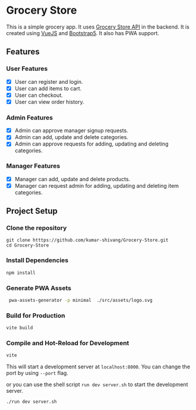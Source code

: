 # Grocery Store
This is a simple grocery app. It uses [Grocery Store API](https://www.github.com/kumar-shivang/Grocery-Store-API) in the backend.
It is created using [VueJS](https://vuejs.org/) and [Bootstrap5](https://getbootstrap.com/).
It also has PWA support.

## Features
### User Features
- [x] User can register and login.
- [x] User can add items to cart.
- [x] User can checkout.
- [x] User can view order history.

### Admin Features
- [x] Admin can approve manager signup requests.
- [x] Admin can add, update and delete categories.
- [x] Admin can approve requests for adding, updating and deleting categories.

### Manager Features
- [x] Manager can add, update and delete products.
- [x] Manager can request admin for adding, updating and deleting item categories.

## Project Setup
### Clone the repository
```shell
git clone htttps://github.com/kumar-shivang/Grocery-Store.git
cd Grocery-Store
```
### Install Dependencies

```sh
npm install
```
### Generate PWA Assets

```sh
 pwa-assets-generator -p minimal  ./src/assets/logo.svg
```

### Build for Production

```sh
vite build
```


### Compile and Hot-Reload for Development

```sh
vite
```

This will start a development server at `localhost:8000`. You can change the port by using `--port` flag.

or you can use the shell script `run dev server.sh` to start the development server.

```sh
./run dev server.sh
```


